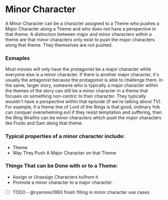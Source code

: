 # Minor Character

A Minor Character can be a character assigned to a Theme who pushes a Major Character along a Theme and who does not have a perspective in that theme. A distinction between major and minor characters within a theme are that minor characters only exist to push the major characters along that theme. They themselves are not pushed. 

### Exmaples
Most movies will only have the protagonist be a major character while everyone else is a minor character.  If there is another major character, it's usually the antagonist because the protagonist is able to challenge them. In the same, larger story, someone who is typically a major character within the themes of the story can still be a minor character in a theme that focuses on something non-centric to their character.  They typically wouldn't have a perspective within that episode (if we're talking about TV). For example, if a theme line of Lord of the Rings is that good, ordinary folk can conquer overwhelming evil if they resist temptation and suffering, then the Ring Wraiths can be minor characters which push the major characters like Frodo and Sam along that theme. 

### Typical properties of a minor character include:

- Theme
- Way They Push A Major Character on that Theme

### Things That can be Done with or to a Theme:

- Assign or Unassign Characters to/from it
- Promote a minor character to a major character. 
- [ ] TODO - @ryanreso1993 finish filling in minor character use cases

